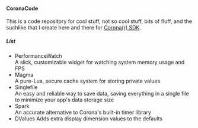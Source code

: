#### CoronaCode ####

This is a code repository for cool stuff, not so cool stuff, bits of fluff, and the suchlike that I create here and there for [Corona(r) SDK](www.coronalabs.com).

##### List #####
* PerformanceWatch  
	A slick, customizable widget for watching system memory usage and FPS
* Magma  
	A pure-Lua, secure cache system for storing private values
* Singlefile  
	An easy and reliable way to save data, saving everything in a single file to minimize your app's data storage size
* Spark  
	An accurate alternative to Corona's built-in timer library
* DValues
	Adds extra display dimension values to the defaults